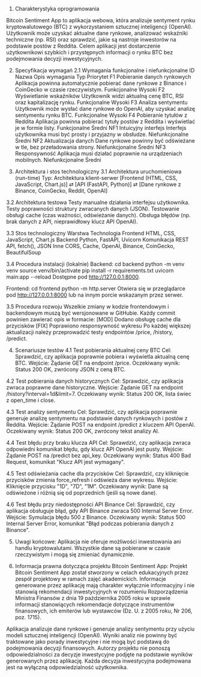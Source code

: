 1. Charakterystyka oprogramowania

Bitcoin Sentiment App to aplikacja webowa, która analizuje sentyment rynku kryptowalutowego (BTC) z wykorzystaniem sztucznej inteligencji (OpenAI). Użytkownik może uzyskać aktualne dane rynkowe, analizować wskaźniki techniczne (np. RSI) oraz sprawdzić, jakie są nastroje inwestorów na podstawie postów z Reddita.
Celem aplikacji jest dostarczenie użytkownikowi szybkich i przystępnych informacji o rynku BTC bez podejmowania decyzji inwestycyjnych.

2. Specyfikacja wymagań
  2.1 Wymagania funkcjonalne i niefunkcjonalne
  ID	Nazwa	Opis wymagania	Typ	Priorytet
  F1	Pobieranie danych rynkowych	Aplikacja powinna automatycznie pobierać dane rynkowe z Binance i CoinGecko w czasie rzeczywistym.	Funkcjonalne	Wysoki
  F2	Wyświetlanie wskaźników	Użytkownik widzi aktualną cenę BTC, RSI oraz kapitalizację rynku.	Funkcjonalne	Wysoki
  F3	Analiza sentymentu	Użytkownik może wysłać dane rynkowe do OpenAI, aby uzyskać analizę sentymentu rynku BTC.	Funkcjonalne	Wysoki
  F4	Pobieranie tytułów z Reddita	Aplikacja powinna pobierać tytuły postów z Reddita i wyświetlać je w formie listy.	Funkcjonalne	Średni
  NF1	Intuicyjny interfejs	Interfejs użytkownika musi być prosty i przyjazny w obsłudze.	Niefunkcjonalne	Średni
  NF2	Aktualizacja danych	Dane rynkowe powinny być odświeżane w tle, bez przeładowania strony.	Niefunkcjonalne	Średni
  NF3	Responsywność	Aplikacja musi działać poprawnie na urządzeniach mobilnych.	Niefunkcjonalne	Średni

3. Architektura i stos technologiczny
  3.1 Architektura uruchomieniowa (run-time)
  Typ: Architektura klient-serwer
  [Frontend (HTML, CSS, JavaScript, Chart.js)] ⇄ [API (FastAPI, Python)] ⇄ [Dane rynkowe z Binance, CoinGecko, Reddit, OpenAI]

3.2 Architektura testowa
  Testy manualne działania interfejsu użytkownika.
  Testy poprawności struktury zwracanych danych (JSON).
  Testowanie obsługi cache (czas ważności, odświeżanie danych).
  Obsługa błędów (np. brak danych z API, nieprawidłowy klucz API OpenAI).

3.3 Stos technologiczny
  Warstwa	Technologia
  Frontend	HTML, CSS, JavaScript, Chart.js
  Backend	Python, FastAPI, Uvicorn
  Komunikacja	REST API, fetch(), JSON
  Inne	CORS, Cache, OpenAI, Binance, CoinGecko, BeautifulSoup

3.4 Procedura instalacji (lokalnie)
Backend:
  cd backend
  python -m venv venv
  source venv/bin/activate
  pip install -r requirements.txt
  uvicorn main:app --reload
  Dostępne pod http://127.0.0.1:8000.

Frontend:
  cd frontend
  python -m http.server
  Otwiera się w przeglądarce pod http://127.0.0.1:8000 lub na innym porcie wskazanym przez serwer.

3.5 Procedura rozwoju
  Wszelkie zmiany w kodzie frontendowym i backendowym muszą być wersjonowane w GitHubie.
  Każdy commit powinien zawierać opis w formacie:
  [MOD] Dodano obsługę cache dla przycisków
  [FIX] Poprawiono responsywność wykresu
  Po każdej większej aktualizacji należy przeprowadzić testy endpointów /price, /history, /predict.

4. Scenariusze testów
4.1 Test pobierania aktualnej ceny BTC
  Cel: Sprawdzić, czy aplikacja poprawnie pobiera i wyświetla aktualną cenę BTC.
  Wejście: Żądanie GET na endpoint /price.
  Oczekiwany wynik: Status 200 OK, zwrócony JSON z ceną BTC.

4.2 Test pobierania danych historycznych
  Cel: Sprawdzić, czy aplikacja zwraca poprawne dane historyczne.
  Wejście: Żądanie GET na endpoint /history?interval=1d&limit=7.
  Oczekiwany wynik: Status 200 OK, lista świec z open_time i close.

4.3 Test analizy sentymentu
  Cel: Sprawdzić, czy aplikacja poprawnie generuje analizę sentymentu na podstawie danych rynkowych i postów z Reddita.
  Wejście: Żądanie POST na endpoint /predict z kluczem API OpenAI.
  Oczekiwany wynik: Status 200 OK, zwrócony tekst analizy AI.

4.4 Test błędu przy braku klucza API
  Cel: Sprawdzić, czy aplikacja zwraca odpowiedni komunikat błędu, gdy klucz API OpenAI jest pusty.
  Wejście: Żądanie POST na /predict bez api_key.
  Oczekiwany wynik: Status 400 Bad Request, komunikat "Klucz API jest wymagany".

4.5 Test odświeżania cache dla przycisków
  Cel: Sprawdzić, czy kliknięcie przycisków zmienia force_refresh i odświeża dane wykresu.
  Wejście: Kliknięcie przycisku "1D", "7D", "1M".
  Oczekiwany wynik: Dane są odświeżone i różnią się od poprzednich (jeśli są nowe dane).

4.6 Test błędu przy niedostępności API Binance
  Cel: Sprawdzić, czy aplikacja obsługuje błąd, gdy API Binance zwraca 500 Internal Server Error.
  Wejście: Symulacja błędu 500 z Binance.
  Oczekiwany wynik: Status 500 Internal Server Error, komunikat "Błąd podczas pobierania danych z Binance".

5. Uwagi końcowe:
  Aplikacja nie oferuje możliwości inwestowania ani handlu kryptowalutami.
  Wszystkie dane są pobierane w czasie rzeczywistym i mogą się zmieniać dynamicznie.

6. Informacja prawna dotycząca projektu Bitcoin Sentiment App:
  Projekt Bitcoin Sentiment App został stworzony w celach edukacyjnych przez zespół projektowy w ramach zajęć akademickich. Informacje generowane przez aplikację mają charakter wyłącznie informacyjny i nie stanowią rekomendacji inwestycyjnych w rozumieniu Rozporządzenia   Ministra Finansów z dnia 19 października 2005 roku w sprawie informacji stanowiących rekomendacje dotyczące instrumentów finansowych, ich emiterów lub wystawców (Dz. U. z 2005 roku, Nr 206, poz. 1715).

  Aplikacja analizuje dane rynkowe i generuje analizy sentymentu przy użyciu modeli sztucznej inteligencji (OpenAI). Wyniki analiz nie powinny być traktowane jako porady inwestycyjne i nie mogą być podstawą do podejmowania decyzji finansowych. Autorzy projektu nie         ponoszą   odpowiedzialności za decyzje inwestycyjne podjęte na podstawie wyników generowanych przez aplikację. Każda decyzja inwestycyjna podejmowana jest na wyłączną odpowiedzialność użytkownika.


